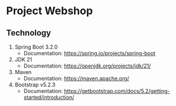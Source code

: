 # Project Webshop
## Technology
1. Spring Boot 3.2.0
    - Documentation: https://spring.io/projects/spring-boot
1. JDK 21
    - Documentation: https://openjdk.org/projects/jdk/21/
2. Maven
    - Documentation: https://maven.apache.org/
3. Bootstrap v5.2.3
    - Documentation: https://getbootstrap.com/docs/5.2/getting-started/introduction/
